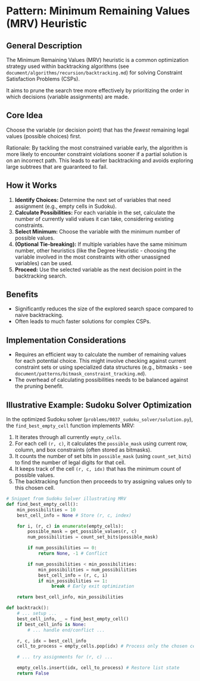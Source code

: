 # Pattern: Minimum Remaining Values (MRV) Heuristic

## General Description

The Minimum Remaining Values (MRV) heuristic is a common optimization strategy used within backtracking algorithms (see `document/algorithms/recursion/backtracking.md`) for solving Constraint Satisfaction Problems (CSPs).

It aims to prune the search tree more effectively by prioritizing the order in which decisions (variable assignments) are made.

## Core Idea

Choose the variable (or decision point) that has the *fewest* remaining legal values (possible choices) first.

Rationale: By tackling the most constrained variable early, the algorithm is more likely to encounter constraint violations sooner if a partial solution is on an incorrect path. This leads to earlier backtracking and avoids exploring large subtrees that are guaranteed to fail.

## How it Works

1.  **Identify Choices:** Determine the next set of variables that need assignment (e.g., empty cells in Sudoku).
2.  **Calculate Possibilities:** For each variable in the set, calculate the number of currently valid values it can take, considering existing constraints.
3.  **Select Minimum:** Choose the variable with the minimum number of possible values.
4.  **(Optional Tie-breaking):** If multiple variables have the same minimum number, other heuristics (like the Degree Heuristic - choosing the variable involved in the most constraints with other unassigned variables) can be used.
5.  **Proceed:** Use the selected variable as the next decision point in the backtracking search.

## Benefits

*   Significantly reduces the size of the explored search space compared to naive backtracking.
*   Often leads to much faster solutions for complex CSPs.

## Implementation Considerations

*   Requires an efficient way to calculate the number of remaining values for each potential choice. This might involve checking against current constraint sets or using specialized data structures (e.g., bitmasks - see `document/patterns/bitmask_constraint_tracking.md`).
*   The overhead of calculating possibilities needs to be balanced against the pruning benefit.

## Illustrative Example: Sudoku Solver Optimization

In the optimized Sudoku solver (`problems/0037_sudoku_solver/solution.py`), the `find_best_empty_cell` function implements MRV:

1.  It iterates through all currently `empty_cells`.
2.  For each cell `(r, c)`, it calculates the `possible_mask` using current row, column, and box constraints (often stored as bitmasks).
3.  It counts the number of set bits in `possible_mask` (using `count_set_bits`) to find the number of legal digits for that cell.
4.  It keeps track of the cell `(r, c, idx)` that has the minimum count of possible values.
5.  The backtracking function then proceeds to try assigning values only to this chosen cell.

```python
# Snippet from Sudoku Solver illustrating MRV
def find_best_empty_cell():
    min_possibilities = 10
    best_cell_info = None # Store (r, c, index)

    for i, (r, c) in enumerate(empty_cells):
        possible_mask = get_possible_values(r, c)
        num_possibilities = count_set_bits(possible_mask)

        if num_possibilities == 0:
            return None, -1 # Conflict

        if num_possibilities < min_possibilities:
            min_possibilities = num_possibilities
            best_cell_info = (r, c, i)
            if min_possibilities == 1:
                 break # Early exit optimization

    return best_cell_info, min_possibilities

def backtrack():
    # ... setup ...
    best_cell_info, _ = find_best_empty_cell()
    if best_cell_info is None:
        # ... handle end/conflict ...

    r, c, idx = best_cell_info
    cell_to_process = empty_cells.pop(idx) # Process only the chosen cell

    # ... try assignments for (r, c) ...

    empty_cells.insert(idx, cell_to_process) # Restore list state
    return False 